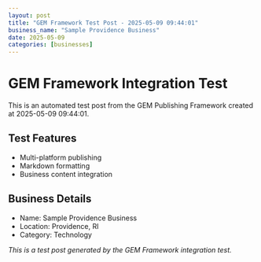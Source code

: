 ```yaml
---
layout: post
title: "GEM Framework Test Post - 2025-05-09 09:44:01"
business_name: "Sample Providence Business"
date: 2025-05-09
categories: [businesses]
---
```


# GEM Framework Integration Test

This is an automated test post from the GEM Publishing Framework created at 2025-05-09 09:44:01.

## Test Features
- Multi-platform publishing
- Markdown formatting
- Business content integration

## Business Details
- Name: Sample Providence Business
- Location: Providence, RI
- Category: Technology

*This is a test post generated by the GEM Framework integration test.*